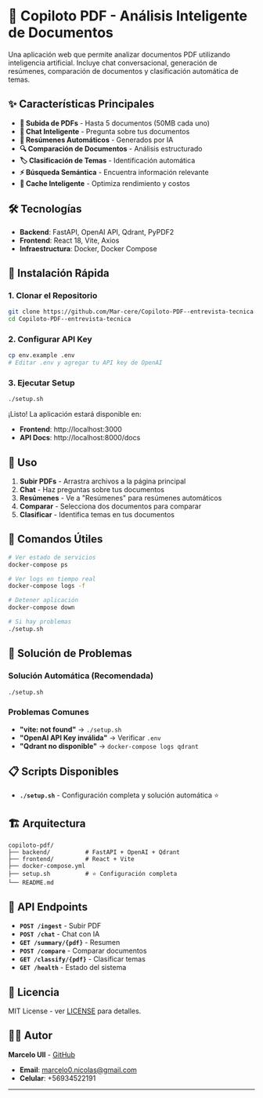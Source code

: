 # 🚀 Copiloto PDF - Análisis Inteligente de Documentos

Una aplicación web que permite analizar documentos PDF utilizando inteligencia artificial. Incluye chat conversacional, generación de resúmenes, comparación de documentos y clasificación automática de temas.

## ✨ Características Principales

- **📄 Subida de PDFs** - Hasta 5 documentos (50MB cada uno)
- **🤖 Chat Inteligente** - Pregunta sobre tus documentos
- **📝 Resúmenes Automáticos** - Generados por IA
- **🔍 Comparación de Documentos** - Análisis estructurado
- **🏷️ Clasificación de Temas** - Identificación automática
- **⚡ Búsqueda Semántica** - Encuentra información relevante
- **💾 Cache Inteligente** - Optimiza rendimiento y costos

## 🛠️ Tecnologías

- **Backend**: FastAPI, OpenAI API, Qdrant, PyPDF2
- **Frontend**: React 18, Vite, Axios
- **Infraestructura**: Docker, Docker Compose

## 🚀 Instalación Rápida

### 1. Clonar el Repositorio
```bash
git clone https://github.com/Mar-cere/Copiloto-PDF--entrevista-tecnica
cd Copiloto-PDF--entrevista-tecnica
```

### 2. Configurar API Key
```bash
cp env.example .env
# Editar .env y agregar tu API key de OpenAI
```

### 3. Ejecutar Setup
```bash
./setup.sh
```

¡Listo! La aplicación estará disponible en:
- **Frontend**: http://localhost:3000
- **API Docs**: http://localhost:8000/docs

## 📖 Uso

1. **Subir PDFs** - Arrastra archivos a la página principal
2. **Chat** - Haz preguntas sobre tus documentos
3. **Resúmenes** - Ve a "Resúmenes" para resúmenes automáticos
4. **Comparar** - Selecciona dos documentos para comparar
5. **Clasificar** - Identifica temas en tus documentos

## 🔧 Comandos Útiles

```bash
# Ver estado de servicios
docker-compose ps

# Ver logs en tiempo real
docker-compose logs -f

# Detener aplicación
docker-compose down

# Si hay problemas
./setup.sh
```

## 🚨 Solución de Problemas

### Solución Automática (Recomendada)
```bash
./setup.sh
```

### Problemas Comunes
- **"vite: not found"** → `./setup.sh`
- **"OpenAI API Key inválida"** → Verificar `.env`
- **"Qdrant no disponible"** → `docker-compose logs qdrant`

## 📋 Scripts Disponibles

- **`./setup.sh`** - Configuración completa y solución automática ⭐

## 🏗️ Arquitectura

```
copiloto-pdf/
├── backend/          # FastAPI + OpenAI + Qdrant
├── frontend/         # React + Vite
├── docker-compose.yml
├── setup.sh          # ⭐ Configuración completa
└── README.md
```

## 📝 API Endpoints

- **`POST /ingest`** - Subir PDF
- **`POST /chat`** - Chat con IA
- **`GET /summary/{pdf}`** - Resumen
- **`POST /compare`** - Comparar documentos
- **`GET /classify/{pdf}`** - Clasificar temas
- **`GET /health`** - Estado del sistema


## 📄 Licencia

MIT License - ver [LICENSE](LICENSE) para detalles.

## 👨‍💻 Autor

**Marcelo Ull** - [GitHub](https://github.com/Mar-cere)
- **Email**: marcelo0.nicolas@gmail.com
- **Celular**: +56934522191

---